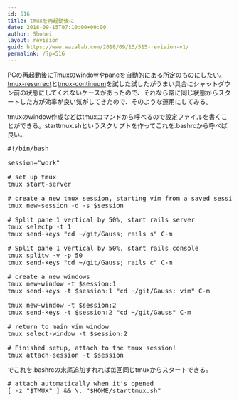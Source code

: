 ```yaml
---
id: 516
title: tmuxを再起動後に
date: 2018-09-15T07:10:00+09:00
author: Shohei
layout: revision
guid: https://www.wazalab.com/2018/09/15/515-revision-v1/
permalink: /?p=516
---
```


PCの再起動後にTmuxのwindowやpaneを自動的にある所定のものにしたい。[tmux-resurrect](https://github.com/tmux-plugins/tmux-resurrect)と[tmux-continuum](https://github.com/tmux-plugins/tmux-continuum)を試した試したがうまい具合にシャットダウン前の状態にしてくれないケースがあったので、それなら常に同じ状態からスタートした方が効率が良い気がしてきたので、そのような運用にしてみる。

tmuxのwindow作成などはtmuxコマンドから呼べるので設定ファイルを書くことができる。starttmux.shというスクリプトを作ってこれを.bashrcから呼べば良い。



 
<pre class="lang:sh decode:true " >#!/bin/bash

session="work"

# set up tmux
tmux start-server

# create a new tmux session, starting vim from a saved session in the new window
tmux new-session -d -s $session 

# Split pane 1 vertical by 50%, start rails server
tmux selectp -t 1
tmux send-keys "cd ~/git/Gauss; rails s" C-m

# Split pane 1 vertical by 50%, start rails console
tmux splitw -v -p 50
tmux send-keys "cd ~/git/Gauss; rails c" C-m

# create a new windows
tmux new-window -t $session:1
tmux send-keys -t $session:1 "cd ~/git/Gauss; vim" C-m

tmux new-window -t $session:2
tmux send-keys -t $session:2 "cd ~/git/Gauss" C-m

# return to main vim window
tmux select-window -t $session:2

# Finished setup, attach to the tmux session!
tmux attach-session -t $session</pre> 



でこれを.bashrcの末尾追加すれれば毎回同じtmuxからスタートできる。


 
<pre class="lang:sh decode:true " ># attach automatically when it's opened
[ -z "$TMUX" ] &amp;&amp; \. "$HOME/starttmux.sh"</pre> 


